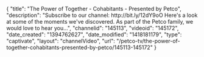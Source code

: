 {
    "title": "The Power of Together - Cohabitants - Presented by Petco",
    "description": "Subscribe to our channel: http:\/\/bit.ly\/12dY9oO Here's a look at some of the moments we've discovered. As part of the Petco family, we would love to hear you...",
    "channelid": "145113",
    "videoid": "145172",
    "date_created": "1394762627",
    "date_modified": "1418181179",
    "type": "captivate",
    "layout": "channelVideo",
    "url": "\/petco-tv\/the-power-of-together-cohabitants-presented-by-petco\/145113-145172"
}